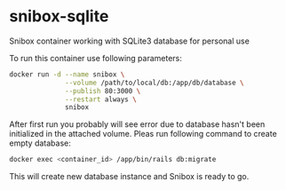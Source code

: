 # snibox-sqlite

Snibox container working with SQLite3 database for personal use

To run this container use following parameters:

```bash
docker run -d --name snibox \
              --volume /path/to/local/db:/app/db/database \
              --publish 80:3000 \
              --restart always \
              snibox
```

After first run you probably will see error due to database hasn't been initialized in the attached volume. Pleas run following command to create empty database:

```bash
docker exec <container_id> /app/bin/rails db:migrate
```

This will create new database instance and Snibox is ready to go.